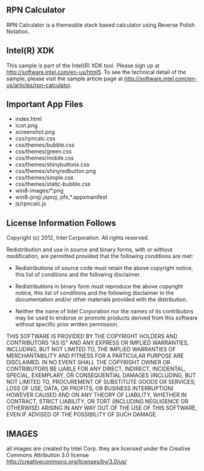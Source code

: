 RPN Calculator
--------------
RPN Calculator is a themeable stack based calculator using Reverse Polish Notation.

Intel(R) XDK
-------------------------------------------
This sample is part of the Intel(R) XDK tool. 
Please sign up at http://software.intel.com/en-us/html5.
To see the technical detail of the sample, please visit the sample article page 
at http://software.intel.com/en-us/articles/rpn-calculator. 

Important App Files
---------------------------
* index.html
* icon.png
* screenshot.png
* css/rpncalc.css
* css/themes/bubble.css
* css/themes/green.css
* css/themes/mobile.css
* css/themes/shinybuttons.css
* css/themes/shinyredbutton.png
* css/themes/simple.css
* css/themes/static-bubble.css
* win8-images/*.png
* win8-proj/*.jsproj,*.pfx,*.appxmanifest
* js/rpncalc.js


License Information Follows
---------------------------
Copyright (c) 2012, Intel Corporation. All rights reserved.

Redistribution and use in source and binary forms, with or without modification, 
are permitted provided that the following conditions are met:

- Redistributions of source code must retain the above copyright notice, 
  this list of conditions and the following disclaimer.

- Redistributions in binary form must reproduce the above copyright notice, 
  this list of conditions and the following disclaimer in the documentation 
  and/or other materials provided with the distribution.

- Neither the name of Intel Corporation nor the names of its contributors 
  may be used to endorse or promote products derived from this software 
  without specific prior written permission.

THIS SOFTWARE IS PROVIDED BY THE COPYRIGHT HOLDERS AND CONTRIBUTORS "AS IS" 
AND ANY EXPRESS OR IMPLIED WARRANTIES, INCLUDING, BUT NOT LIMITED TO, 
THE IMPLIED WARRANTIES OF MERCHANTABILITY AND FITNESS FOR A PARTICULAR PURPOSE 
ARE DISCLAIMED. IN NO EVENT SHALL THE COPYRIGHT OWNER OR CONTRIBUTORS BE 
LIABLE FOR ANY DIRECT, INDIRECT, INCIDENTAL, SPECIAL, EXEMPLARY, OR 
CONSEQUENTIAL DAMAGES (INCLUDING, BUT NOT LIMITED TO, PROCUREMENT OF SUBSTITUTE 
GOODS OR SERVICES; LOSS OF USE, DATA, OR PROFITS; OR BUSINESS INTERRUPTION) 
HOWEVER CAUSED AND ON ANY THEORY OF LIABILITY, WHETHER IN CONTRACT, STRICT 
LIABILITY, OR TORT (INCLUDING NEGLIGENCE OR OTHERWISE) ARISING IN ANY WAY OUT 
OF THE USE OF THIS SOFTWARE, EVEN IF ADVISED OF THE POSSIBILITY OF SUCH DAMAGE.


IMAGES
-----------------------------------------------------------------------------

all images are created by Intel Corp. 
they are licensed under the Creative Commons Attribution 3.0 license 
http://creativecommons.org/licenses/by/3.0/us/

